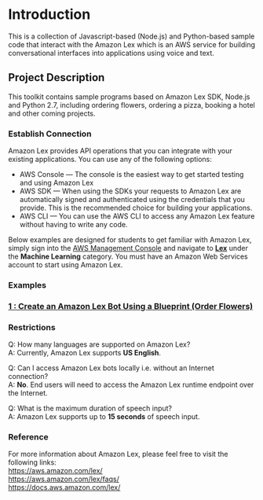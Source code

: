 # **Introduction**
This is a collection of Javascript-based (Node.js) and Python-based sample code that interact with the Amazon Lex which is an AWS service for building conversational interfaces into applications using voice and text.

##  Project Description
This toolkit contains sample programs based on Amazon Lex SDK, Node.js and Python 2.7, including ordering flowers, ordering a pizza, booking a hotel and other coming projects.

### Establish Connection  
Amazon Lex provides API operations that you can integrate with your existing applications. You can use any of the following options:
+ AWS Console — The console is the easiest way to get started testing and using Amazon Lex 
+ AWS SDK — When using the SDKs your requests to Amazon Lex are automatically signed and authenticated using the credentials that you provide. This is the recommended choice for building your applications.
+ AWS CLI — You can use the AWS CLI to access any Amazon Lex feature without having to write any code.

Below examples are designed for students to get familiar with Amazon Lex, simply sign into the [AWS Management Console](https://console.aws.amazon.com/) and navigate to [**Lex**](https://console.aws.amazon.com/lex/) under the **Machine Learning** category. You must have an Amazon Web Services account to start using Amazon Lex.

### Examples
### [1 : Create an Amazon Lex Bot Using a Blueprint (Order Flowers)](./ex1/README.md)


### Restrictions
Q: How many languages are supported on Amazon Lex?  
A: Currently, Amazon Lex supports **US English**.

Q: Can I access Amazon Lex bots locally i.e. without an Internet connection?  
A: **No**. End users will need to access the Amazon Lex runtime endpoint over the Internet.

Q: What is the maximum duration of speech input?  
A: Amazon Lex supports up to **15 seconds** of speech input.

### Reference  
For more information about Amazon Lex, please feel free to visit the following links:  
https://aws.amazon.com/lex/  
https://aws.amazon.com/lex/faqs/  
https://docs.aws.amazon.com/lex/
